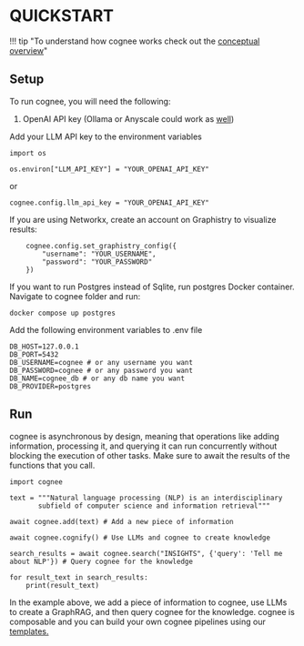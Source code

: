 # QUICKSTART

!!! tip "To understand how cognee works check out the [conceptual overview](conceptual_overview.md)"

## Setup

To run cognee, you will need the following:

1. OpenAI API key (Ollama or Anyscale could work as [well](local_models.md))

Add your LLM API key to the environment variables

```
import os

os.environ["LLM_API_KEY"] = "YOUR_OPENAI_API_KEY"
```
or 
```
cognee.config.llm_api_key = "YOUR_OPENAI_API_KEY"

```
If you are using Networkx, create an account on Graphistry to visualize results:
```
    cognee.config.set_graphistry_config({
        "username": "YOUR_USERNAME",
        "password": "YOUR_PASSWORD"
    })
```

If you want to run Postgres instead of Sqlite, run postgres Docker container.
Navigate to cognee folder and run:
```
docker compose up postgres
```

Add the following environment variables to .env file
```
DB_HOST=127.0.0.1
DB_PORT=5432
DB_USERNAME=cognee # or any username you want
DB_PASSWORD=cognee # or any password you want
DB_NAME=cognee_db # or any db name you want
DB_PROVIDER=postgres
```

## Run

cognee is asynchronous by design, meaning that operations like adding information, processing it, and querying it can run concurrently without blocking the execution of other tasks. 
Make sure to await the results of the functions that you call.

```
import cognee

text = """Natural language processing (NLP) is an interdisciplinary
       subfield of computer science and information retrieval"""

await cognee.add(text) # Add a new piece of information

await cognee.cognify() # Use LLMs and cognee to create knowledge

search_results = await cognee.search("INSIGHTS", {'query': 'Tell me about NLP'}) # Query cognee for the knowledge

for result_text in search_results:
    print(result_text)
```

In the example above, we add a piece of information to cognee, use LLMs to create a GraphRAG, and then query cognee for the knowledge.
cognee is composable and you can build your own cognee pipelines using our [templates.](templates.md)
